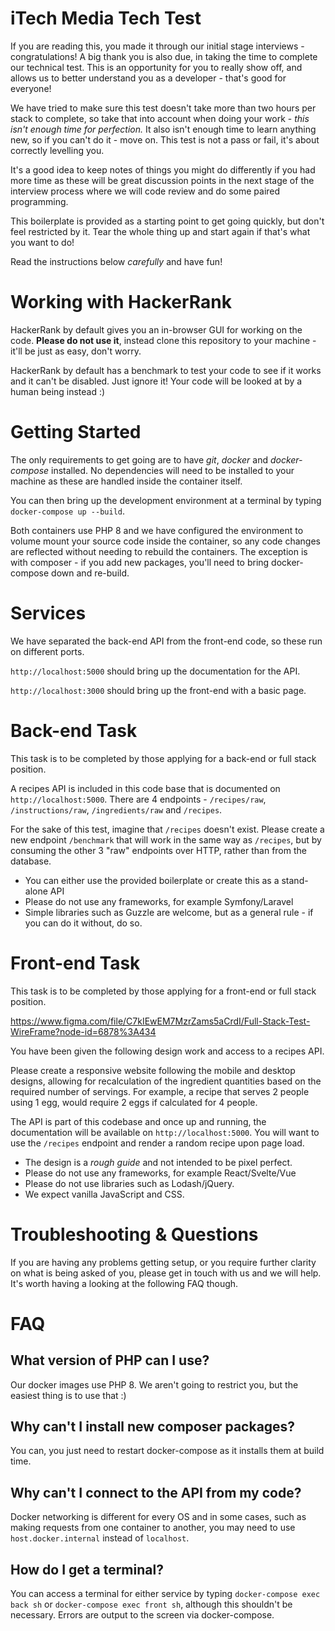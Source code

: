 # iTech Media Tech Test

If you are reading this, you made it through our initial stage interviews - congratulations! A big thank you is also due, in taking the time to complete our technical test. This is an opportunity for you to really show off, and allows us to better understand you as a developer - that's good for everyone!

We have tried to make sure this test doesn't take more than two hours per stack to complete, so take that into account when doing your work - *this isn't enough time for perfection.* It also isn't enough time to learn anything new, so if you can't do it - move on. This test is not a pass or fail, it's about correctly levelling you.

It's a good idea to keep notes of things you might do differently if you had more time as these will be great discussion points in the next stage of the interview process where we will code review and do some paired programming.

This boilerplate is provided as a starting point to get going quickly, but don't feel restricted by it. Tear the whole thing up and start again if that's what you want to do!

Read the instructions below *carefully* and have fun!

# Working with HackerRank

HackerRank by default gives you an in-browser GUI for working on the code. **Please do not use it**, instead clone this repository to your machine - it'll be just as easy, don't worry. 

HackerRank by default has a benchmark to test your code to see if it works and it can't be disabled. Just ignore it! Your code will be looked at by a human being instead :)

# Getting Started

The only requirements to get going are to have *git*, *docker* and *docker-compose* installed. No dependencies will need to be installed to your machine as these are handled inside the container itself.

You can then bring up the development environment at a terminal by typing `docker-compose up --build`.

Both containers use PHP 8 and we have configured the environment to volume mount your source code inside the container, so any code changes are reflected without needing to rebuild the containers. The exception is with composer - if you add new packages, you'll need to bring docker-compose down and re-build.

# Services

We have separated the back-end API from the front-end code, so these run on different ports.

`http://localhost:5000` should bring up the documentation for the API.

`http://localhost:3000` should bring up the front-end with a basic page.

# Back-end Task

This task is to be completed by those applying for a back-end or full stack position.

A recipes API is included in this code base that is documented on `http://localhost:5000`. There are 4 endpoints - `/recipes/raw`, `/instructions/raw`, `/ingredients/raw` and `/recipes`.

For the sake of this test, imagine that `/recipes` doesn't exist. Please create a new endpoint `/benchmark` that will work in the same way as `/recipes`, but by consuming the other 3 "raw" endpoints over HTTP, rather than from the database.

 * You can either use the provided boilerplate or create this as a stand-alone API
 * Please do not use any frameworks, for example Symfony/Laravel
 * Simple libraries such as Guzzle are welcome, but as a general rule - if you can do it without, do so.
 
# Front-end Task

This task is to be completed by those applying for a front-end or full stack position.

https://www.figma.com/file/C7kIEwEM7MzrZams5aCrdI/Full-Stack-Test-WireFrame?node-id=6878%3A434

You have been given the following design work and access to a recipes API.

Please create a responsive website following the mobile and desktop designs, allowing for recalculation of the ingredient quantities based on the required number of servings. For example, a recipe that serves 2 people using 1 egg, would require 2 eggs if calculated for 4 people.

The API is part of this codebase and once up and running, the documentation will be available on `http://localhost:5000`. You will want to use the `/recipes` endpoint and render a random recipe upon page load.

* The design is a *rough guide* and not intended to be pixel perfect.
* Please do not use any frameworks, for example React/Svelte/Vue
* Please do not use libraries such as Lodash/jQuery.
* We expect vanilla JavaScript and CSS.

# Troubleshooting & Questions

If you are having any problems getting setup, or you require further clarity on what is being asked of you, please get in touch with us and we will help. It's worth having a looking at the following FAQ though.

# FAQ

## What version of PHP can I use?

Our docker images use PHP 8. We aren't going to restrict you, but the easiest thing is to use that :)

## Why can't I install new composer packages?

You can, you just need to restart docker-compose as it installs them at build time.

## Why can't I connect to the API from my code?

Docker networking is different for every OS and in some cases, such as making requests from one container to another, you may need to use `host.docker.internal` instead of `localhost`.

## How do I get a terminal?

You can access a terminal for either service by typing `docker-compose exec back sh` or `docker-compose exec front sh`, although this shouldn't be necessary. Errors are output to the screen via docker-compose.




